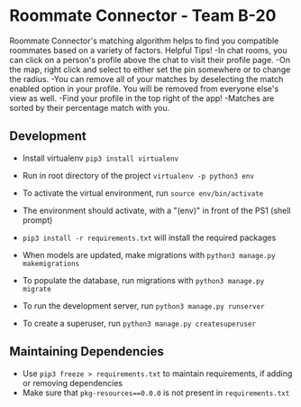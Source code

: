 # Roommate Connector - Team B-20 
Roommate Connector's matching algorithm helps to find you compatible roommates based on a variety of factors. 
Helpful Tips!
-In chat rooms, you can click on a person's profile above the chat to visit their profile page.
-On the map, right click and select to either set the pin somewhere or to change the radius.
-You can remove all of your matches by deselecting the match enabled option in your profile. You will be removed from everyone else's view as well.
-Find your profile in the top right of the app!
-Matches are sorted by their percentage match with you.
## Development ##

* Install virtualenv
`pip3 install virtualenv`

* Run in root directory of the project
`virtualenv -p python3 env`

* To activate the virtual environment, run
`source env/bin/activate`

* The environment should activate, with a "(env)" in front of the PS1 (shell prompt)

* `pip3 install -r requirements.txt` will install the required packages

* When models are updated, make migrations with
`python3 manage.py makemigrations`

* To populate the database, run migrations with
`python3 manage.py migrate`

* To run the development server, run
`python3 manage.py runserver`

* To create a superuser, run
`python3 manage.py createsuperuser`

## Maintaining Dependencies ##
* Use `pip3 freeze > requirements.txt` to maintain requirements, if adding or removing dependencies
* Make sure that `pkg-resources==0.0.0` is not present in `requirements.txt`
